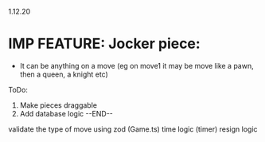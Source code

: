 1.12.20

# IMP FEATURE: Jocker piece:
- It can be anything on a move (eg on move1 it may be move like a pawn, then a queen, a knight etc)

ToDo:
1. Make pieces draggable
2. Add database logic
--END--

validate the type of move using zod (Game.ts)
time logic (timer)
resign logic